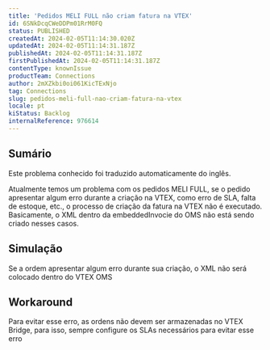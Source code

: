 ```yaml
---
title: 'Pedidos MELI FULL não criam fatura na VTEX'
id: 6SNkDcqCWeDDPm01RrM0FQ
status: PUBLISHED
createdAt: 2024-02-05T11:14:30.020Z
updatedAt: 2024-02-05T11:14:31.187Z
publishedAt: 2024-02-05T11:14:31.187Z
firstPublishedAt: 2024-02-05T11:14:31.187Z
contentType: knownIssue
productTeam: Connections
author: 2mXZkbi0oi061KicTExNjo
tag: Connections
slug: pedidos-meli-full-nao-criam-fatura-na-vtex
locale: pt
kiStatus: Backlog
internalReference: 976614
---
```


## Sumário

<div class="alert alert-info">
  <p>Este problema conhecido foi traduzido automaticamente do inglês.</p>
</div>



Atualmente temos um problema com os pedidos MELI FULL, se o pedido apresentar algum erro durante a criação na VTEX, como erro de SLA, falta de estoque, etc., o processo de criação da fatura na VTEX não é executado. Basicamente, o XML dentro da embeddedInvocie do OMS não está sendo criado nesses casos.

## Simulação



Se a ordem apresentar algum erro durante sua criação, o XML não será colocado dentro do VTEX OMS

## Workaround


Para evitar esse erro, as ordens não devem ser armazenadas no VTEX Bridge, para isso, sempre configure os SLAs necessários para evitar esse erro





